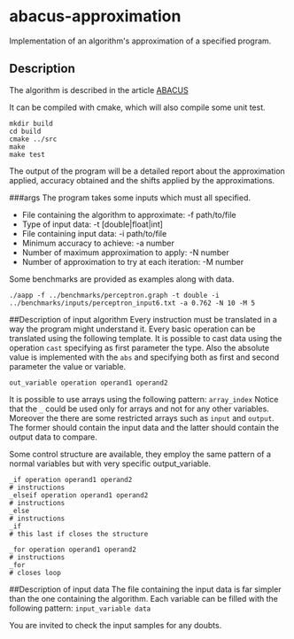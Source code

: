 # abacus-approximation
Implementation of an algorithm's approximation of a specified program.

## Description
The algorithm is described in the article [ABACUS](https://www.date-conference.com/files/proceedings/2014/pdffiles/12.5_2.pdf)

It can be compiled with cmake, which will also compile some unit test.
```
mkdir build
cd build
cmake ../src
make
make test
```
The output of the program will be a detailed report about the approximation applied, accuracy obtained and the shifts applied by the approximations.

###args
The program takes some inputs which must all specified.
* File containing the algorithm to approximate: -f path/to/file
* Type of input data: -t [double|float|int]
* File containing input data: -i path/to/file
* Minimum accuracy to achieve: -a number
* Number of maximum approximation to apply: -N number
* Number of approximation to try at each iteration: -M number

Some benchmarks are provided as examples along with data.
```
./aapp -f ../benchmarks/perceptron.graph -t double -i ../benchmarks/inputs/perceptron_input6.txt -a 0.762 -N 10 -M 5
```

##Description of input algorithm
Every instruction must be translated in a way the program might understand it.
Every basic operation can be translated using the following template.
It is possible to cast data using the operation ```cast``` specifying as first parameter the type.
Also the absolute value is implemented with the ```abs``` and specifying both as first and second parameter the value or variable.
```
out_variable operation operand1 operand2
```

It is possible to use arrays using the following pattern: ```array_index```
Notice that the ```_``` could be used only for arrays and not for any other variables.
Moreover the there are some restricted arrays such as ```input``` and ```output```. The former should contain the input data and the latter should contain the output data to compare.

Some control structure are available, they employ the same pattern of a normal variables but with very specific output_variable.
```
_if operation operand1 operand2
# instructions
_elseif operation operand1 operand2
# instructions
_else
# instructions
_if
# this last if closes the structure

_for operation operand1 operand2
# instructions
_for
# closes loop
```

##Description of input data
The file containing the input data is far simpler than the one containing the algorithm.
Each variable can be filled with the following pattern:
```input_variable data```

You are invited to check the input samples for any doubts.
